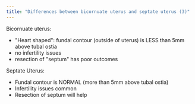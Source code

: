```yaml
---
title: "Differences between bicornuate uterus and septate uterus (3)"
---
```

Bicornuate uterus:
- &quot;Heart shaped&quot;: fundal contour (outside of uterus) is LESS than 5mm above tubal ostia
- no infertility issues
- resection of &quot;septum&quot; has poor outcomes

Septate Uterus:
- Fundal contour is NORMAL (more than 5mm above tubal ostia)
- Infertility issues common
- Resection of septum will help

